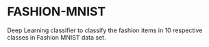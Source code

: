 # FASHION-MNIST
Deep Learning classifier to classify the fashion items in 10 respective classes in Fashion MNIST data set.
